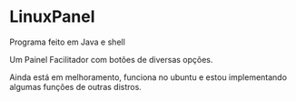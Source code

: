 # LinuxPanel

Programa feito em Java e shell

Um Painel Facilitador com botões de diversas opções.

Ainda está em melhoramento, funciona no ubuntu e estou implementando algumas funções de outras distros. 
